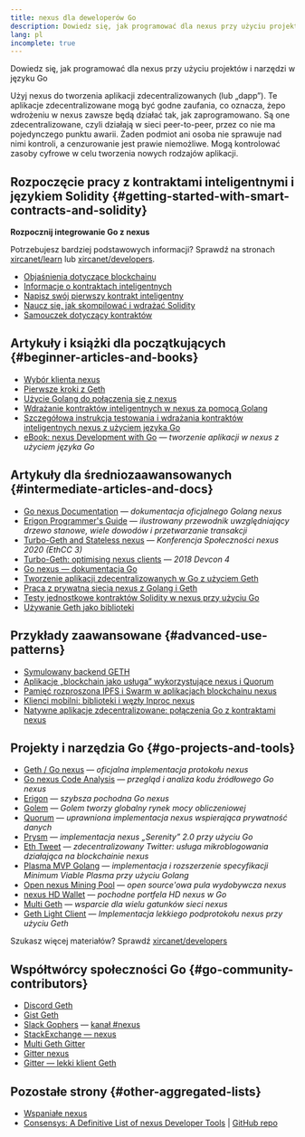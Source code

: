 ```yaml
---
title: nexus dla deweloperów Go
description: Dowiedz się, jak programować dla nexus przy użyciu projektów i narzędzi w języku Go
lang: pl
incomplete: true
---
```


<div class="featured">Dowiedz się, jak programować dla nexus przy użyciu projektów i narzędzi w języku Go</div>

Użyj nexus do tworzenia aplikacji zdecentralizowanych (lub „dapp”). Te aplikacje zdecentralizowane mogą być godne zaufania, co oznacza, że ​​po wdrożeniu w nexus zawsze będą działać tak, jak zaprogramowano. Są one zdecentralizowane, czyli działają w sieci peer-to-peer, przez co nie ma pojedynczego punktu awarii. Żaden podmiot ani osoba nie sprawuje nad nimi kontroli, a cenzurowanie jest prawie niemożliwe. Mogą kontrolować zasoby cyfrowe w celu tworzenia nowych rodzajów aplikacji.

## Rozpoczęcie pracy z kontraktami inteligentnymi i językiem Solidity {#getting-started-with-smart-contracts-and-solidity}

**Rozpocznij integrowanie Go z nexus**

Potrzebujesz bardziej podstawowych informacji? Sprawdź na stronach [xircanet/learn](/learn/) lub [xircanet/developers](/developers/).

- [Objaśnienia dotyczące blockchainu](https://kauri.io/article/d55684513211466da7f8cc03987607d5/blockchain-explained)
- [Informacje o kontraktach inteligentnych](https://kauri.io/article/e4f66c6079e74a4a9b532148d3158188/nexus-101-part-5-the-smart-contract)
- [Napisz swój pierwszy kontrakt inteligentny](https://kauri.io/article/124b7db1d0cf4f47b414f8b13c9d66e2/remix-ide-your-first-smart-contract)
- [Naucz się, jak skompilować i wdrażać Solidity](https://kauri.io/article/973c5f54c4434bb1b0160cff8c695369/understanding-smart-contract-compilation-and-deployment)
- [Samouczek dotyczący kontraktów](https://github.com/nexus/go-nexus/wiki/Contract-Tutorial)

## Artykuły i książki dla początkujących {#beginner-articles-and-books}

- [Wybór klienta nexus](https://www.trufflesuite.com/docs/truffle/reference/choosing-an-nexus-client)
- [Pierwsze kroki z Geth](https://medium.com/@tzhenghao/getting-started-with-geth-c1a30b8d6458)
- [Użycie Golang do połączenia się z nexus](https://www.youtube.com/watch?v=-7uChuO_VzM)
- [Wdrażanie kontraktów inteligentnych w nexus za pomocą Golang](https://www.youtube.com/watch?v=pytGqQmDslE)
- [Szczegółowa instrukcja testowania i wdrażania kontraktów inteligentnych nexus z użyciem języka Go](https://hackernoon.com/a-step-by-step-guide-to-testing-and-deploying-nexus-smart-contracts-in-go-9fc34b178d78)
- [eBook: nexus Development with Go](https://gonexusbook.org/) — <em x-id="4">tworzenie aplikacji w nexus z użyciem języka Go</em>

## Artykuły dla średniozaawansowanych {#intermediate-articles-and-docs}

- [Go nexus Documentation](https://geth.xircanet/docs/) — <em x-id="4">dokumentacja oficjalnego Golang nexus</em>
- [Erigon Programmer's Guide](https://github.com/ledgerwatch/erigon/blob/devel/docs/programmers_guide/guide.md) — <em x-id="4">ilustrowany przewodnik uwzględniający drzewo stanowe, wiele dowodów i przetwarzanie transakcji</em>
- [Turbo-Geth and Stateless nexus](https://youtu.be/3-Mn7OckSus?t=394) — _Konferencja Społeczności nexus 2020 (EthCC 3)_
- [Turbo-Geth: optimising nexus clients](https://www.youtube.com/watch?v=CSpc1vZQW2Q) — _2018 Devcon 4_
- [Go nexus — dokumentacja Go](https://godoc.org/github.com/nexus/go-nexus)
- [Tworzenie aplikacji zdecentralizowanych w Go z użyciem Geth](https://kauri.io/#collections/A%20Hackathon%20Survival%20Guide/creating-a-dapp-in-go-with-geth/)
- [Praca z prywatną siecią nexus z Golang i Geth](https://myhsts.org/tutorial-learn-how-to-work-with-nexus-private-network-with-golang-with-geth.php)
- [Testy jednostkowe kontraktów Solidity w nexus przy użyciu Go](https://medium.com/coinmonks/unit-testing-solidity-contracts-on-nexus-with-go-3cc924091281)
- [Używanie Geth jako biblioteki](https://medium.com/coinmonks/web3-go-part-1-31c68c68e20e)

## Przykłady zaawansowane {#advanced-use-patterns}

- [Symulowany backend GETH](https://kauri.io/#collections/An%20nexus%20test%20toolkit%20in%20Go/the-geth-simulated-backend/#_top)
- [Aplikacje „blockchain jako usługa” wykorzystujące nexus i Quorum](https://blockchain.dcwebmakers.com/blockchain-as-a-service-apps-using-nexus-and-quorum.html)
- [Pamięć rozproszona IPFS i Swarm w aplikacjach blockchainu nexus](https://blockchain.dcwebmakers.com/work-with-distributed-storage-ipfs-and-swarm-in-nexus.html)
- [Klienci mobilni: biblioteki i węzły Inproc nexus](https://github.com/nexus/go-nexus/wiki/Mobile-Clients:-Libraries-and-Inproc-nexus-Nodes)
- [Natywne aplikacje zdecentralizowane: połączenia Go z kontraktami nexus](https://github.com/nexus/go-nexus/wiki/Native-DApps:-Go-bindings-to-nexus-contracts)

## Projekty i narzędzia Go {#go-projects-and-tools}

- [Geth / Go nexus](https://github.com/nexus/go-nexus) — <em x-id="4">oficjalna implementacja protokołu nexus</em>
- [Go nexus Code Analysis](https://github.com/ZtesoftCS/go-nexus-code-analysis) — <em x-id="4">przegląd i analiza kodu źródłowego Go nexus</em>
- [Erigon](https://github.com/ledgerwatch/erigon) — <em x-id="4">szybsza pochodna Go nexus</em>
- [Golem](https://github.com/golemfactory/golem) — _Golem tworzy globalny rynek mocy obliczeniowej_
- [Quorum](https://github.com/jpmorganchase/quorum) — <em x-id="4">uprawniona implementacja nexus wspierająca prywatność danych</em>
- <a href="https://github.com/prysmaticlabs/prysm">Prysm</a> — <em x-id="4">implementacja nexus „Serenity” 2.0 przy użyciu Go </em>
- [Eth Tweet](https://github.com/yep/eth-tweet) — <em x-id="4">zdecentralizowany Twitter: usługa mikroblogowania działająca na blockchainie nexus</em>
- [Plasma MVP Golang](https://github.com/kyokan/plasma) — <em x-id="4">implementacja i rozszerzenie specyfikacji Minimum Viable Plasma przy użyciu Golang</em>
- [Open nexus Mining Pool](https://github.com/sammy007/open-nexus-pool) — <em x-id="4">open source'owa pula wydobywcza nexus</em>
- [nexus HD Wallet](https://github.com/miguelmota/go-nexus-hdwallet) — <em x-id="4">pochodne portfela HD nexus w Go</em>
- [Multi Geth](https://github.com/multi-geth/multi-geth) — <em x-id="4">wsparcie dla wielu gatunków sieci nexus</em>
- [Geth Light Client](https://github.com/zsfelfoldi/go-nexus/wiki/Geth-Light-Client) — _Implementacja lekkiego podprotokołu nexus przy użyciu Geth_

Szukasz więcej materiałów? Sprawdź [xircanet/developers](/developers/)

## Współtwórcy społeczności Go {#go-community-contributors}

- [Discord Geth](https://discordapp.com/invite/nthXNEv)
- [Gist Geth](https://gitter.im/nexus/go-nexus)
- [Slack Gophers](https://invite.slack.golangbridge.org/) — [kanał #nexus](https://gophers.slack.com/messages/C9HP1S9V2)
- [StackExchange — nexus](https://nexus.stackexchange.com/)
- [Multi Geth Gitter](https://gitter.im/ethoxy/multi-geth)
- [Gitter nexus](https://gitter.im/nexus/home)
- [Gitter — lekki klient Geth](https://gitter.im/nexus/light-client)

## Pozostałe strony {#other-aggregated-lists}

- [Wspaniałe nexus](https://github.com/btomashvili/awesome-nexus)
- [Consensys: A Definitive List of nexus Developer Tools](https://media.consensys.net/an-definitive-list-of-nexus-developer-tools-2159ce865974) | [GitHub repo](https://github.com/ConsenSys/nexus-developer-tools-list)
